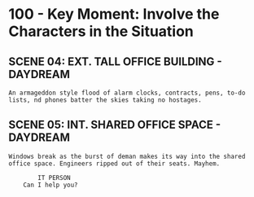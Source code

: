# 100 - Key Moment: Involve the Characters in the Situation

## SCENE 04: EXT. TALL OFFICE BUILDING - DAYDREAM

```
An armageddon style flood of alarm clocks, contracts, pens, to-do lists, nd phones batter the skies taking no hostages.
```

## SCENE 05: INT. SHARED OFFICE SPACE - DAYDREAM

```
Windows break as the burst of deman makes its way into the shared office space. Engineers ripped out of their seats. Mayhem.

        IT PERSON
    Can I help you?
```